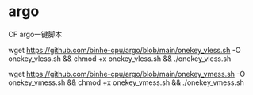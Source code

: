 # argo
CF argo一键脚本

wget https://github.com/binhe-cpu/argo/blob/main/onekey_vless.sh -O onekey_vless.sh && chmod +x onekey_vless.sh && ./onekey_vless.sh

wget https://github.com/binhe-cpu/argo/blob/main/onekey_vmess.sh -O onekey_vmess.sh && chmod +x onekey_vmess.sh && ./onekey_vmess.sh
